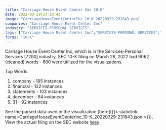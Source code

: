 ```yaml
---
title: "Carriage House Event Center Inc 10-K"
date: 2022-03-29T23:18:43
image: "CarriageHouseEventCenterInc_10-K_20220329-231843.png"
companies: "Carriage House Event Center Inc"
industry: "SERVICES-PERSONAL SERVICES"
tags: ["Carriage House Event Center Inc","SERVICES-PERSONAL SERVICES","03-28-2022","10-K"]
forms: "10-K"
---
```

Carriage House Event Center Inc, which is in the Services-Personal Services [7200] industry, SEC 10-K filing on March 28, 2022 had 9062 (cleaned) words - 600 were utilized for the visualizations.

Top Words:
1. company - 195 instances
2. financial - 122 instances
3. statements - 103 instances
4. december - 94 instances
5. 31 - 92 instances


See the parsed data used in the visualization [here]({{< staticlink name=CarriageHouseEventCenterInc_10-K_20220329-231843.json >}}).  
View the actual filing on the SEC website [here](https://www.sec.gov/Archives/edgar/data/1798458/0001826466-22-000023.txt)